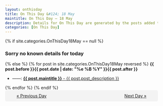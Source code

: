 ```yaml
---
layout: onthisday
title: On This Day &#124; 18 May
maintitle: On This Day — 18 May
description: Details for On This Day are generated by the posts added to the website so the content is subject to changes/updates over time.
categories: [On This Day]
---
```


{% if site.categories.OnThisDay18May == null %}
<h3>Sorry no known details for today</h3>
{% else %}
{% for post in site.categories.OnThisDay18May reversed %}
<strong>{{ post.before }}{{ post.date | date: "%e %B %Y" }}{{ post.after }}</strong>
<ul>
<li> ——: <a class="{{ post.class }}" href="{{ post.url }}"><strong>{{ post.maintitle }}</strong> - {{ post.post_description }}</a></li>
</ul>
{% endfor %}
{% endif %}

<div style="background-color: #f3f3f3; padding: 10px; border-radius: 5px; text-align: center; display: flex; justify-content: space-evenly;">
<a href="/onthisday/05/05-17">« Previous Day</a>
<span style="visibility:hidden;">[ Visit Leap Year February 29 ]</span>
<a href="/onthisday/05/05-19">Next Day »</a>
</div>
